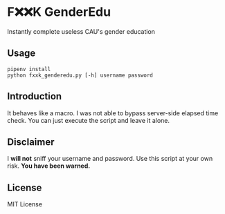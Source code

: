 # F❌❌K GenderEdu

Instantly complete useless CAU's gender education

## Usage
```shell
pipenv install
python fxxk_genderedu.py [-h] username password
```

## Introduction
It behaves like a macro. I was not able to bypass server-side elapsed time check. You can just execute the script and
leave it alone.

## Disclaimer
I **will not** sniff your username and password. Use this script at your own risk. **You have been warned.**

## License
MIT License
